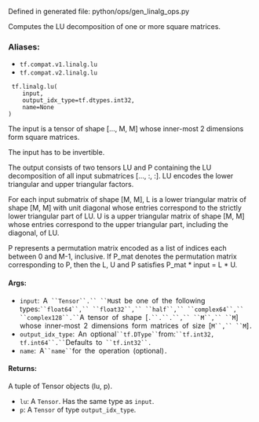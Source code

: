 
Defined in generated file: python/ops/gen_linalg_ops.py

Computes the LU decomposition of one or more square matrices.
### Aliases:
- `tf.compat.v1.linalg.lu`
- `tf.compat.v2.linalg.lu`

```
 tf.linalg.lu(
    input,
    output_idx_type=tf.dtypes.int32,
    name=None
)
```

The input is a tensor of shape [..., M, M] whose inner-most 2 dimensions form square matrices.

The input has to be invertible.

The output consists of two tensors LU and P containing the LU decomposition of all input submatrices [..., :, :]. LU encodes the lower triangular and upper triangular factors.

For each input submatrix of shape [M, M], L is a lower triangular matrix of shape [M, M] with unit diagonal whose entries correspond to the strictly lower triangular part of LU. U is a upper triangular matrix of shape [M, M] whose entries correspond to the upper triangular part, including the diagonal, of LU.

P represents a permutation matrix encoded as a list of indices each between 0 and M-1, inclusive. If P_mat denotes the permutation matrix corresponding to P, then the L, U and P satisfies P_mat * input = L * U.
#### Args:
- `input`:` `A` ``Tensor``.`` ``M`ust` `be` `one` `of` `the` `following` `types:` ``float64``,`` ``float32``,`` ``half``,`` ``complex64``,`` ``complex128``.`` `A` `tensor` `of` `shape` `[`.``.``.``,`` ``M``,`` ``M`]` `whose` `inner-most` `2` `dimensions` `form` `matrices` `of` `size` `[`M``,`` ``M`]`.`
- `output_idx_type`:` `An` `optional` ``tf.DType`` `from:` ``tf.int32, tf.int64``.`` `Defaults` `to` ``tf.int32``.`
- `name`:` `A` ``name`` `for` `the` `operation` `(optional)`.`
#### Returns:

A tuple of Tensor objects (lu, p).
- `lu`: A `Tensor`. Has the same type as `input`.
- `p`: A `Tensor` of ty`p`e `output_idx_type`.
